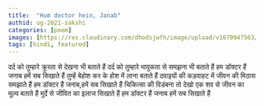 ```yaml
---
title:  "Hum doctor hein, Janab"
authid: ug-2021-sakshi 
categories: [poem]
images: [https://res.cloudinary.com/dhodsjwfh/image/upload/v1679947563/doctor_ty5aza.jpg]
tags: [hindi, featured]
---
```



दर्द को तुम्हारे क्रूरता से देखना भी बताते हैं 
दर्द को तुम्हारे भावुकता से समझना भी बताते हैं 
हम डॉक्टर हैं जनाब हमें सब सिखाते हैं 
तुम्हें बेहोश कर के होश में लाना बताते हैं
दवाइयों की कड़वाहट में जीवन की मिठास समझाते हैं 
हम डॉक्टर हैं जनाब,हमें सब सिखाते हैं
चिकित्सा की विडंबना तो देखो 
एक शव से जीवन का मूल्य बताते हैं 
मुर्दे से जीवित का इलाज सिखाते हैं
हम डॉक्टर हैं जनाब हमें सब सिखाते हैं


